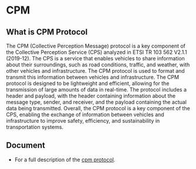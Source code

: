 # CPM

## What is CPM Protocol

The CPM (Collective Perception Message) protocol is a key component of the Collective Perception Service (CPS) 
analyzed in ETSI TR 103 562 V2.1.1 (2019-12). The CPS is a service that enables vehicles to share information
about their surroundings, such as road conditions, traffic, and weather, with other vehicles and infrastructure. The CPM protocol is used to format and transmit this information between vehicles and infrastructure.
The CPM protocol is designed to be lightweight and efficient, allowing for the transmission of large amounts
of data in real-time. The protocol includes a header and payload, with the header containing information about
the message type, sender, and receiver, and the payload containing the actual data being transmitted.
Overall, the CPM protocol is a key component of the CPS, enabling the exchange of information between 
vehicles and infrastructure to improve safety, efficiency, and sustainability in transportation systems.

## Document 
- For a full description of the [cpm protocol](https://www.etsi.org/deliver/etsi_tr/103500_103599/103562/02.01.01_60/tr_103562v020101p.pdf).